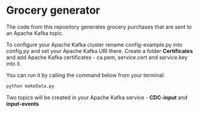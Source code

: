 # Grocery generator

The code from this repository generates grocery purchases that are sent to an Apache Kafka topic.

To configure your Apache Kafka cluster rename config-example.py into config.py and set your Apache Kafka URI there. Create a folder **Certificates** and add Apache Kafka certificates - ca.pem, service.cert and service.key into it.

You can run it by calling the command below from your terminal:

```bash
python makeData.py
```

Two topics will be created in your Apache Kafka service - **CDC-input** and **input-events**
